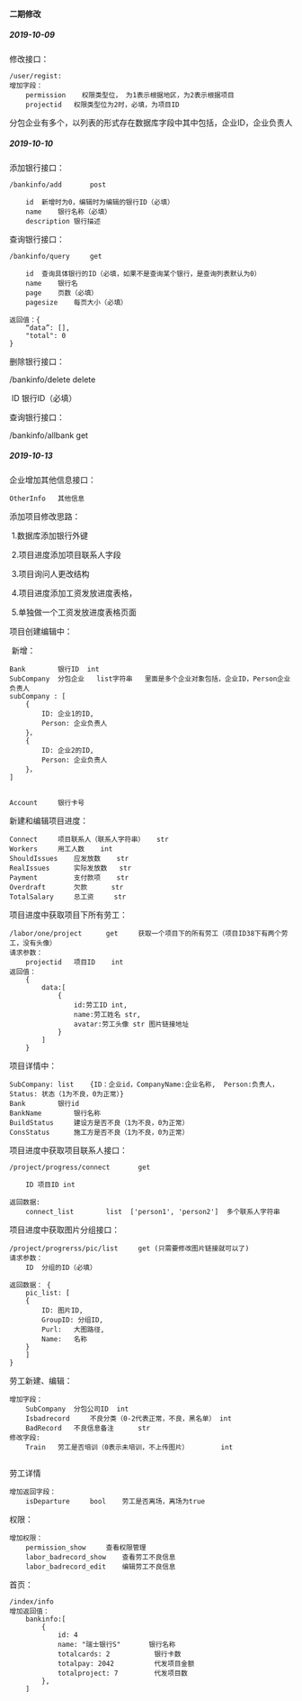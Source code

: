 #### 二期修改

##### 2019-10-09

修改接口：
    
    /user/regist:
    增加字段：
        permission    权限类型位， 为1表示根据地区，为2表示根据项目 
        projectid   权限类型位为2时，必填，为项目ID
分包企业有多个，以列表的形式存在数据库字段中其中包括，企业ID，企业负责人

##### 2019-10-10

添加银行接口：

```
/bankinfo/add 		post

	id	新增时为0，编辑时为编辑的银行ID（必填）
	name	银行名称（必填）
	description	银行描述
```

查询银行接口：

```
/bankinfo/query		get

	id	查询具体银行的ID（必填，如果不是查询某个银行，是查询列表默认为0）
	name	银行名
	page	页数（必填）
	pagesize	每页大小（必填）

返回值：{
	“data”: [],
	"total": 0
}
```





删除银行接口：

/bankinfo/delete	delete

​	ID	银行ID（必填）



查询银行接口：

/bankinfo/allbank	get



##### 2019-10-13

企业增加其他信息接口：

```
OtherInfo 	其他信息
```

添加项目修改思路：

​	1.数据库添加银行外键

​	2.项目进度添加项目联系人字段

​	3.项目询问人更改结构

​	4.项目进度添加工资发放进度表格，

​	5.单独做一个工资发放进度表格页面



项目创建编辑中：

​	新增：

```
Bank		银行ID  int         
SubCompany	分包企业   list字符串   里面是多个企业对象包括，企业ID，Person企业负责人
subCompany : [
	{
		ID: 企业1的ID,
		Person: 企业负责人
	}，
	{
		ID: 企业2的ID,
		Person: 企业负责人
	}，
]


Account		银行卡号
```



新建和编辑项目进度：

```
Connect		项目联系人（联系人字符串）	str
Workers		用工人数	int
ShouldIssues	应发放数	str
RealIssues		实际发放数	str
Payment			支付款项	str
Overdraft		欠款		str
TotalSalary		总工资		str
```



项目进度中获取项目下所有劳工：

```
/labor/one/project		get		获取一个项目下的所有劳工（项目ID38下有两个劳工，没有头像）
请求参数：
	projectid	项目ID	int
返回值：
	{
		data:[
			{
				id:劳工ID	int,
				name:劳工姓名 str,
				avatar:劳工头像 str	图片链接地址
			}
		]
	}
```





项目详情中：

```
SubCompany:	list    {ID：企业id，CompanyName:企业名称,  Person:负责人，Status: 状态（1为不良，0为正常）}
Bank		银行id
BankName		银行名称
BuildStatus		建设方是否不良（1为不良，0为正常）
ConsStatus		施工方是否不良（1为不良，0为正常）
```



项目进度中获取项目联系人接口：

```
/project/progress/connect		get

	ID 项目ID int

返回数据:
	connect_list		list  ['person1', 'person2']  多个联系人字符串
```





项目进度中获取图片分组接口：

```	
/project/progrerss/pic/list		get (只需要修改图片链接就可以了)
请求参数：
	ID	分组的ID（必填）
	
返回数据： {
	pic_list: [
	{
		ID: 图片ID,
		GroupID: 分组ID,
		Purl:	大图路径,
		Name:	名称
	}
	]
}
```



劳工新建、编辑：

```
增加字段：
	SubCompany	分包公司ID	int
	Isbadrecord		不良分类（0-2代表正常，不良，黑名单） int
	BadRecord	不良信息备注		str
修改字段:
	Train	劳工是否培训（0表示未培训，不上传图片）		int
    
```

劳工详情

```
增加返回字段：
	isDeparture		bool	劳工是否离场，离场为true
```





权限：

```
增加权限：
	permission_show		查看权限管理
	labor_badrecord_show	查看劳工不良信息
	labor_badrecord_edit	编辑劳工不良信息
```



首页：

```
/index/info
增加返回值：
	bankinfo:[
		{
			id: 4
            name: "瑞士银行S"		银行名称
            totalcards: 2			银行卡数
            totalpay: 2042			代发项目金额
            totalproject: 7			代发项目数
		},
	]
```




